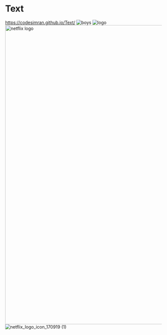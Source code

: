 # Text
https://codesimran.github.io/Text/
![boys](https://github.com/CodeSimran/Text/assets/100786782/258da922-7d42-4578-b696-2be3b04fdec1)
![logo](https://github.com/CodeSimran/Text/assets/100786782/a7edad47-b1e9-47d1-abc0-bf19c2efd435)
<img width="960" alt="netflix logo" src="https://github.com/CodeSimran/Text/assets/100786782/4dc5af73-f49c-4d88-a70c-9e858e8dc884">
![netflix_logo_icon_170919 (1)](https://github.com/CodeSimran/Text/assets/100786782/22c93508-0094-4e9c-8e12-1f4c23cd75e3)
